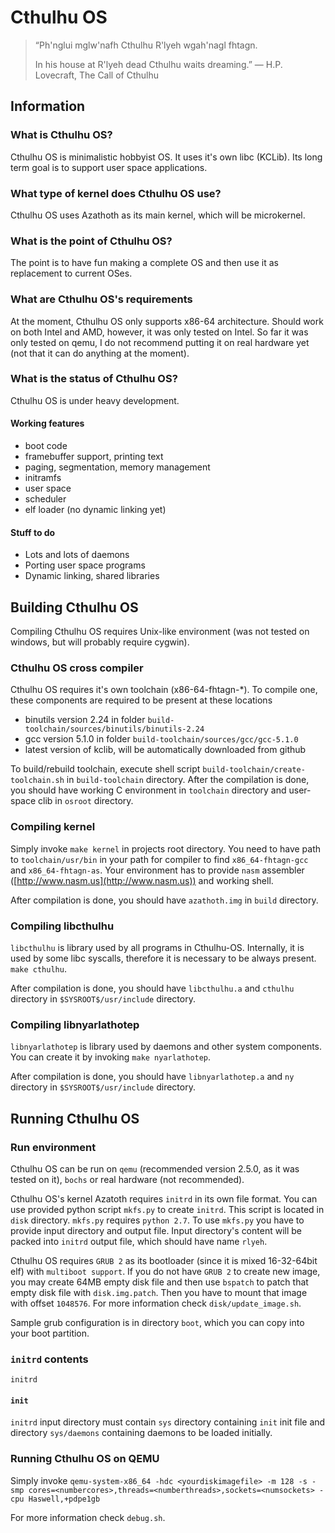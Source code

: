 # Cthulhu OS

>  “Ph'nglui mglw'nafh Cthulhu R'lyeh wgah'nagl fhtagn.
> 
>  In his house at R'lyeh dead Cthulhu waits dreaming.”
>   ― H.P. Lovecraft, The Call of Cthulhu 

## Information
### What is Cthulhu OS?

Cthulhu OS is minimalistic hobbyist OS. It uses it's own libc (KCLib). Its long term goal is
to support user space applications.

### What type of kernel does Cthulhu OS use? 
Cthulhu OS uses Azathoth as its main kernel, which will be microkernel.

### What is the point of Cthulhu OS?

The point is to have fun making a complete OS and then use it as replacement to current OSes. 

### What are Cthulhu OS's requirements

At the moment, Cthulhu OS only supports x86-64 architecture. Should work on both Intel and AMD,
however, it was only tested on Intel. So far it was only tested on qemu, I do not recommend
putting it on real hardware yet (not that it can do anything at the moment).

### What is the status of Cthulhu OS?

Cthulhu OS is under heavy development. 

#### Working features
* boot code
* framebuffer support, printing text
* paging, segmentation, memory management
* initramfs
* user space
* scheduler
* elf loader (no dynamic linking yet)

#### Stuff to do
* Lots and lots of daemons
* Porting user space programs
* Dynamic linking, shared libraries

## Building Cthulhu OS

Compiling Cthulhu OS requires Unix-like environment (was not tested on windows, but will probably require
cygwin).

### Cthulhu OS cross compiler

Cthulhu OS requires it's own toolchain (x86-64-fhtagn-*). To compile one, these components are required to be 
present at these locations

* binutils version 2.24 in folder `build-toolchain/sources/binutils/binutils-2.24`
* gcc version 5.1.0 in folder `build-toolchain/sources/gcc/gcc-5.1.0`
* latest version of kclib, will be automatically downloaded from github

To build/rebuild toolchain, execute shell script `build-toolchain/create-toolchain.sh` 
in `build-toolchain` directory. After the compilation is done, you should have working C environment 
in `toolchain` directory and user-space clib in `osroot` directory. 

### Compiling kernel 

Simply invoke `make kernel` in projects root directory. You need to have path to `toolchain/usr/bin` in
your path for compiler to find `x86_64-fhtagn-gcc` and `x86_64-fhtagn-as`. Your environment has to provide
`nasm` assembler ([http://www.nasm.us](http://www.nasm.us)) and working shell. 

After compilation is done, you should have `azathoth.img` in `build` directory.

### Compiling libcthulhu

`libcthulhu` is library used by all programs in Cthulhu-OS. Internally, it is used by some libc syscalls, therefore it is necessary to be always present.  
`make cthulhu`. 

After compilation is done, you should have `libcthulhu.a` and `cthulhu` directory in  `$SYSROOT$/usr/include` directory.

### Compiling libnyarlathotep

`libnyarlathotep` is library used by daemons and other system components. You can create it by invoking 
`make nyarlathotep`. 

After compilation is done, you should have `libnyarlathotep.a` and `ny` directory in  `$SYSROOT$/usr/include` directory.

## Running Cthulhu OS

### Run environment
Cthulhu OS can be run on `qemu` (recommended version 2.5.0, as it was tested on it), `bochs` or real 
hardware (not recommended). 

Cthulhu OS's kernel Azatoth requires `initrd` in its own file format. You can use provided python script `mkfs.py` to create `initrd`. This script is located in `disk` directory. `mkfs.py` requires `python 2.7`. To use `mkfs.py` you have to provide input directory and output file. Input directory's content will be packed 
into `initrd` output file, which should have name `rlyeh`.  

Cthulhu OS requires `GRUB 2` as its bootloader (since it is mixed 16-32-64bit elf) with `multiboot support`.
If you do not have `GRUB 2` to create new image, you may create 64MB empty disk file and then use `bspatch` to 
patch that empty disk file with `disk.img.patch`. Then you have to mount that image with offset `1048576`. 
For more information check `disk/update_image.sh`.

Sample grub configuration is in directory `boot`, which you can copy into your boot partition.

### `initrd` contents
`initrd` 

#### `init`

`initrd` input directory must contain `sys` directory containing `init` init file and directory 
`sys/daemons` containing daemons to be loaded initially.  

### Running Cthulhu OS on QEMU
Simply invoke `qemu-system-x86_64 -hdc <yourdiskimagefile> -m 128 -s -smp cores=<numbercores>,threads=<numberthreads>,sockets=<numsockets> -cpu Haswell,+pdpe1gb`

For more information check `debug.sh`.